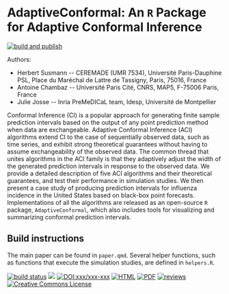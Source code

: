 # AdaptiveConformal: An `R` Package for Adaptive Conformal Inference

[![build and publish](https://github.com/computorg/template-computo-R/actions/workflows/build.yml/badge.svg)](https://github.com/computorg/template-computo-R/actions/workflows/build.yml)

Authors: 

- Herbert Susmann -- CEREMADE (UMR 7534), Université Paris-Dauphine PSL, Place du Maréchal de Lattre de Tassigny, Paris, 75016, France
- Antoine Chambaz -- Université Paris Cité, CNRS, MAP5, F-75006 Paris, France
- Julie Josse -- Inria PreMeDICaL team, Idesp, Université de Montpellier

Conformal Inference (CI) is a popular approach for generating finite sample prediction intervals based on the output of any point prediction method when data are exchangeable. Adaptive Conformal Inference (ACI) algorithms extend CI to the case of sequentially observed data, such as time series, and exhibit strong theoretical guarantees without having to assume exchangeability of the observed data. The common thread that unites algorithms in the ACI family is that they adaptively adjust the width of the generated prediction intervals in response to the observed data. We provide a detailed description of five ACI algorithms and their theoretical guarantees, and test their performance in simulation studies. We then present a case study of producing prediction intervals for influenza incidence in the United States based on black-box point forecasts. Implementations of all the algorithms are released as an open-source `R` package, `AdaptiveConformal`, which also includes tools for visualizing and summarizing conformal prediction intervals.

## Build instructions
The main paper can be found in `paper.qmd`. Several helper functions, such as functions that execute the simulation studies, are defined in `helpers.R`. 



[![build status](https://github.com/computorg/published-202407-susmann-adaptive-conformal/workflows/build/badge.svg)](https://github.com/computorg/published-202407-susmann-adaptive-conformal/)
[![](https://img.shields.io/github/last-commit/computorg/published-202407-susmann-adaptive-conformal.svg)](https://github.com/computorg/published-202407-susmann-adaptive-conformal/commits/main)
[![DOI:xxx/xxx-xxx](https://img.shields.io/badge/DOI-10.57750/edan--5f53-034E79.svg)](https://doi.org/10.57750/edan-5f53)
[![HTML](https://img.shields.io/badge/article-HTML-034E79)](https://computo.sfds.asso.fr/published-202407-susmann-adaptive-conformal/)
[![PDF](https://img.shields.io/badge/article-PDF-034E79)](https://computo.sfds.asso.fr/published-202407-susmann-adaptive-conformal/published-202407-susmann-adaptive-conformal.pdf)
[![reviews](https://img.shields.io/badge/review-report%201-blue)](https://github.com/computorg/published-202407-susmann-adaptive-conformal/issues/2)
[![Creative Commons License](https://i.creativecommons.org/l/by/4.0/80x15.png)](http://creativecommons.org/licenses/by/4.0/)
